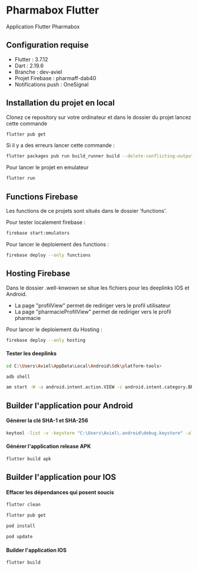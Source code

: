 
# Pharmabox Flutter

Application Flutter Pharmabox

## Configuration requise

 - Flutter : 3.7.12
 - Dart : 2.19.6
 - Branche : dev-aviel
 - Projet Firebase : pharmaff-dab40
 - Notifications push : OneSignal
 

## Installation du projet en local

Clonez ce repository sur votre ordinateur et dans le dossier du projet lancez cette commande

```bash
flutter pub get
```
Si il y a des erreurs lancer cette commande :
```bash
flutter packages pub run build_runner build --delete-conflicting-outputs
```

Pour lancer le projet en emulateur

```bash
flutter run
```

## Functions Firebase

Les functions de ce projets sont situés dans le dossier 'functions'.

Pour tester localement firebase :
```bash
firebase start:emulators
```

Pour lancer le deploiement des functions :

```bash
firebase deploy --only functions
```
## Hosting Firebase

Dans le dossier .well-knwown se situe les fichiers pour les deeplinks IOS et Android.

- La page "profilView" permet de rediriger vers le profil utilisateur
- La page "pharmacieProfilView" permet de rediriger vers le profil pharmacie

Pour lancer le deploiement du Hosting :

```bash
firebase deploy --only hosting
```

#### Tester les deeplinks
```bash
cd C:\Users\Aviel\AppData\Local\Android\Sdk\platform-tools>
```
```bash
adb shell
```
```bash
am start -W -a android.intent.action.VIEW -c android.intent.category.BROWSABLE -d "https://pharmaff-dab40.web.app/whateverpath"
```


## Builder l'application pour Android
#### Générer la clé SHA-1 et SHA-256
```bash
keytool -list -v -keystore "C:\Users\Aviel\.android\debug.keystore" -alias androiddebugkey -storepass android -keypass android
```
#### Générer l'application release APK
```bash
flutter build apk
```

## Builder l'application pour IOS
#### Effacer les dépendances qui posent soucis
```bash
flutter clean
```
```bash
flutter pub get
```
```bash
pod install
```
```bash
pod update
```
#### Builder l'application IOS
```bash
flutter build
```